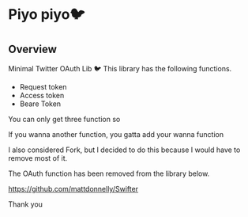 # Piyo piyo🐦

## Overview

Minimal Twitter OAuth Lib 🐦
This library has the following functions.
- Request token
- Access token
- Beare Token

You can only get three function
so

If you wanna another function, you gatta add your wanna function

I also considered Fork, but I decided to do this because I would have to remove most of it.

The OAuth function has been removed from the library below.

https://github.com/mattdonnelly/Swifter

Thank you


